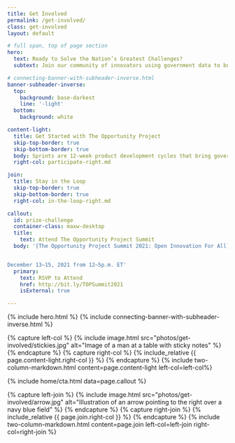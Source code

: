 ```yaml
---
title: Get Involved
permalink: /get-involved/
class: get-involved
layout: default

# full span, top of page section
hero:
  text: Ready to Solve the Nation’s Greatest Challenges?
  subtext: Join our community of innovators using government data to build digital tools with, by, and for the people. We offer ongoing opportunities to connect to The Opportunity Project throughout the year. 

# connecting-banner-with-subheader-inverse.html
banner-subheader-inverse:
  top:
    background: base-darkest
    line: '-light'
  bottom:
    background: white

content-light:
  title: Get Started with The Opportunity Project
  skip-top-border: true
  skip-bottom-border: true
  body: Sprints are 12-week product development cycles that bring government agencies, technologists, community leaders, and data experts together to rapidly design digital solutions for the public good. TOP sprints typically begin in late summer or early fall and culminate at the annual TOP Summit in mid-December. 
  right-col: participate-right.md

join:
  title: Stay in the Loop
  skip-top-border: true
  skip-bottom-border: true
  right-col: in-the-loop-right.md

callout:
  id: prize-challenge
  container-class: maxw-desktop
  title: 
    text: Attend The Opportunity Project Summit
  body: '[The Opportunity Project Summit 2021: Open Innovation For All](http://bit.ly/TOPSummit2021) is a multi-day virtual conference to showcase the work accomplished through TOP’s 2021 sprints, feature other innovative technology and data products, host conversations with leading experts and grassroots community members, provide hands-on learning opportunities for attendees, and announce the winners of the [Open Data For Good Challenge.](https://opportunity.census.gov/prize-challenge/)


December 13–15, 2021 from 12–5p.m. ET'
  primary:
    text: RSVP to Attend
    href: http://bit.ly/TOPSummit2021
    isExternal: true

---
```

{% include hero.html %}
{% include connecting-banner-with-subheader-inverse.html %}

{% capture left-col %}
  {% include image.html src="photos/get-involved/stickies.jpg" alt="Image of a man at a table with sticky notes" %}
{% endcapture %}
{% capture right-col %}
  {% include_relative {{ page.content-light.right-col }} %}
{% endcapture %}
{% include two-column-markdown.html content=page.content-light left-col=left-col%}

{% include home/cta.html data=page.callout %}

{% capture left-join %}
  {% include image.html src="photos/get-involved/arrow.jpg" alt="Illustration of an arrow pointing to the right over a navy blue field" %}
{% endcapture %}
{% capture right-join %}
  {% include_relative {{ page.join.right-col }} %}
{% endcapture %}
{% include two-column-markdown.html content=page.join left-col=left-join right-col=right-join %}
